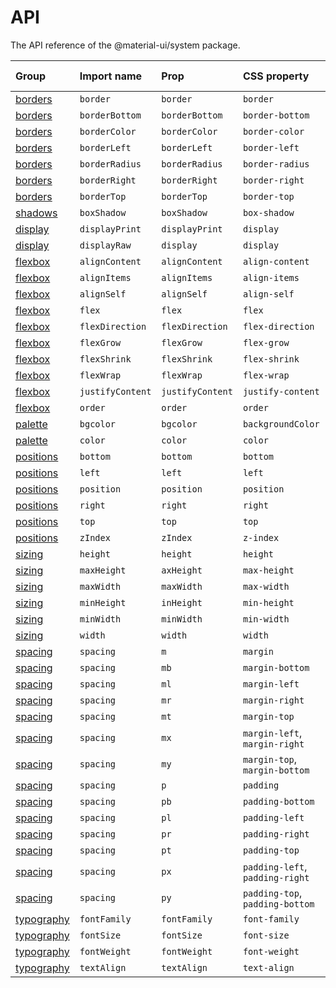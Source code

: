 # API

<p class="description">The API reference of the @material-ui/system package.</p>

| Group | Import name | Prop | CSS property | Theme key |
|:------|:------------|:-----|:-------------|:----------|
| [borders](/system/borders/) | `border` | `border` | `border` | `borders` |
| [borders](/system/borders/) | `borderBottom` | `borderBottom` | `border-bottom` | `borders` |
| [borders](/system/borders/) | `borderColor` | `borderColor` | `border-color` | `palette` |
| [borders](/system/borders/) | `borderLeft` | `borderLeft` | `border-left` | `borders` |
| [borders](/system/borders/) | `borderRadius` | `borderRadius` | `border-radius` | `shape` |
| [borders](/system/borders/) | `borderRight` | `borderRight` | `border-right` | `borders` |
| [borders](/system/borders/) | `borderTop` | `borderTop` | `border-top` | `borders` |
| [shadows](/system/shadows/) | `boxShadow` | `boxShadow` | `box-shadow` | `shadows` |
| [display](/system/display/) | `displayPrint` | `displayPrint` | `display` | none |
| [display](/system/display/) | `displayRaw` | `display` | `display` | none |
| [flexbox](/system/flexbox/) | `alignContent` | `alignContent` | `align-content` | none |
| [flexbox](/system/flexbox/) | `alignItems` | `alignItems` | `align-items` | none |
| [flexbox](/system/flexbox/) | `alignSelf` | `alignSelf` | `align-self` | none |
| [flexbox](/system/flexbox/) | `flex` | `flex` | `flex` | none |
| [flexbox](/system/flexbox/) | `flexDirection` | `flexDirection` | `flex-direction` | none |
| [flexbox](/system/flexbox/) | `flexGrow` | `flexGrow` | `flex-grow` | none |
| [flexbox](/system/flexbox/) | `flexShrink` | `flexShrink` | `flex-shrink` | none |
| [flexbox](/system/flexbox/) | `flexWrap` | `flexWrap` | `flex-wrap` | none |
| [flexbox](/system/flexbox/) | `justifyContent` | `justifyContent` | `justify-content` | none |
| [flexbox](/system/flexbox/) | `order` | `order` | `order` | none |
| [palette](/system/palette/) | `bgcolor` | `bgcolor` | `backgroundColor` | `palette` |
| [palette](/system/palette/) | `color` | `color` | `color` | `palette` |
| [positions](/system/positions/) | `bottom` | `bottom`| `bottom` | none |
| [positions](/system/positions/) | `left` | `left`| `left` | none |
| [positions](/system/positions/) | `position` | `position` | `position` | none |
| [positions](/system/positions/) | `right` | `right` | `right` | none |
| [positions](/system/positions/) | `top` | `top` | `top` | none |
| [positions](/system/positions/) | `zIndex` | `zIndex` | `z-index` | `zIndex` |
| [sizing](/system/sizing/) | `height` | `height` | `height` | none |
| [sizing](/system/sizing/) | `maxHeight` | `axHeight`| `max-height` | none |
| [sizing](/system/sizing/) | `maxWidth` | `maxWidth` | `max-width` | none |
| [sizing](/system/sizing/) | `minHeight` | `inHeight`| `min-height` | none |
| [sizing](/system/sizing/) | `minWidth` | `minWidth` | `min-width` | none |
| [sizing](/system/sizing/) | `width` | `width` | `width` | none |
| [spacing](/system/spacing/) | `spacing` | `m` | `margin` | `spacing` |
| [spacing](/system/spacing/) | `spacing` | `mb` | `margin-bottom` | `spacing` |
| [spacing](/system/spacing/) | `spacing` | `ml` | `margin-left` | `spacing` |
| [spacing](/system/spacing/) | `spacing` | `mr` | `margin-right` | `spacing` |
| [spacing](/system/spacing/) | `spacing` | `mt` | `margin-top` | `spacing` |
| [spacing](/system/spacing/) | `spacing` | `mx` | `margin-left`, `margin-right` | `spacing` |
| [spacing](/system/spacing/) | `spacing` | `my` | `margin-top`, `margin-bottom` | `spacing` |
| [spacing](/system/spacing/) | `spacing` | `p` | `padding` | `spacing` |
| [spacing](/system/spacing/) | `spacing` | `pb` | `padding-bottom` | `spacing` |
| [spacing](/system/spacing/) | `spacing` | `pl` | `padding-left` | `spacing` |
| [spacing](/system/spacing/) | `spacing` | `pr` | `padding-right` | `spacing` |
| [spacing](/system/spacing/) | `spacing` | `pt` | `padding-top` | `spacing` |
| [spacing](/system/spacing/) | `spacing` | `px` | `padding-left`, `padding-right` | `spacing` |
| [spacing](/system/spacing/) | `spacing` | `py` | `padding-top`, `padding-bottom` | `spacing` |
| [typography](/system/typography/) | `fontFamily` | `fontFamily` | `font-family` | `typography` |
| [typography](/system/typography/) | `fontSize` | `fontSize` | `font-size` | `typography` |
| [typography](/system/typography/) | `fontWeight` | `fontWeight` | `font-weight` | `typography` |
| [typography](/system/typography/) | `textAlign` | `textAlign` | `text-align` | none |
